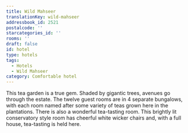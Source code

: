 ```yaml
---
title: Wild Mahseer
translationKey: wild-mahseer
addressbook_id: 2521
postalcode: ''
starcategories_id: ''
rooms: ''
draft: false
id: hotel
type: hotels
tags:
  - Hotels
  - Wild Mahseer
category: Comfortable hotel
---
```

This tea garden is a true gem. Shaded by gigantic trees, avenues go through the estate. The twelve guest rooms are in 4 separate bungalows, with each room named after some variety of teas grown here in the plantations. There is also a wonderful tea-tasting room. This brightly lit conservatory style room has cheerful white wicker chairs and, with a full house, tea-tasting is held here.  